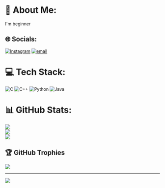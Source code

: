 # 💫 About Me:
I'm beginner 


## 🌐 Socials:
[![Instagram](https://img.shields.io/badge/Instagram-%23E4405F.svg?logo=Instagram&logoColor=white)](https://instagram.com/minchu2241) [![email](https://img.shields.io/badge/Email-D14836?logo=gmail&logoColor=white)](mailto:keerthanabc2803@gmail.com) 

# 💻 Tech Stack:
![C](https://img.shields.io/badge/c-%2300599C.svg?style=for-the-badge&logo=c&logoColor=white) ![C++](https://img.shields.io/badge/c++-%2300599C.svg?style=for-the-badge&logo=c%2B%2B&logoColor=white) ![Python](https://img.shields.io/badge/python-3670A0?style=for-the-badge&logo=python&logoColor=ffdd54) ![Java](https://img.shields.io/badge/java-%23ED8B00.svg?style=for-the-badge&logo=openjdk&logoColor=white)
# 📊 GitHub Stats:
![](https://github-readme-stats.vercel.app/api?username=Keerthana103&theme=shadow_green&hide_border=false&include_all_commits=true&count_private=true)<br/>
![](https://nirzak-streak-stats.vercel.app/?user=Keerthana103&theme=shadow_green&hide_border=false)<br/>
![](https://github-readme-stats.vercel.app/api/top-langs/?username=Keerthana103&theme=shadow_green&hide_border=false&include_all_commits=true&count_private=true&layout=compact)

## 🏆 GitHub Trophies
![](https://github-profile-trophy.vercel.app/?username=Keerthana103&theme=radical&no-frame=false&no-bg=true&margin-w=4)

---
[![](https://visitcount.itsvg.in/api?id=Keerthana103&icon=0&color=0)](https://visitcount.itsvg.in)

<!-- Proudly created with GPRM ( https://gprm.itsvg.in ) -->
